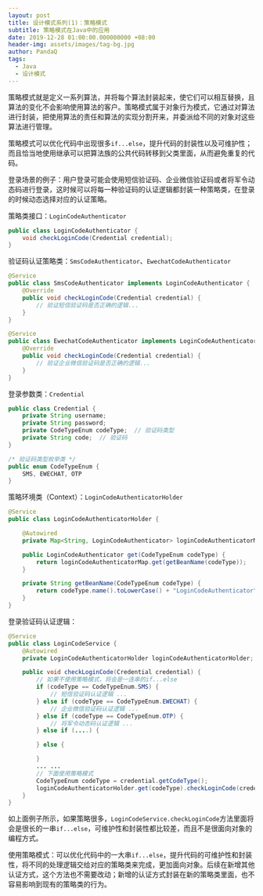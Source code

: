 ```yaml
---
layout: post
title: 设计模式系列(1)：策略模式
subtitle: 策略模式在Java中的应用
date: 2019-12-28 01:00:00.000000000 +08:00
header-img: assets/images/tag-bg.jpg
author: PandaQ
tags:
  - Java
  - 设计模式
---
```


策略模式就是定义一系列算法，并将每个算法封装起来，使它们可以相互替换，且算法的变化不会影响使用算法的客户。策略模式属于对象行为模式，它通过对算法进行封装，把使用算法的责任和算法的实现分割开来，并委派给不同的对象对这些算法进行管理。

策略模式可以优化代码中出现很多`if...else`，提升代码的封装性以及可维护性；而且恰当地使用继承可以把算法族的公共代码转移到父类里面，从而避免重复的代码。

登录场景的例子：用户登录可能会使用短信验证码、企业微信验证码或者将军令动态码进行登录，这时候可以将每一种验证码的认证逻辑都封装一种策略类，在登录的时候动态选择对应的认证策略。

策略类接口：`LoginCodeAuthenticator` <br />
```java
public class LoginCodeAuthenticator {
    void checkLoginCode(Credential credential);
}
```

验证码认证策略类：`SmsCodeAuthenticator`、`EwechatCodeAuthenticator` <br />
```java
@Service
public class SmsCodeAuthenticator implements LoginCodeAuthenticator {
    @Override
    public void checkLoginCode(Credential credential) {
        // 验证短信验证码是否正确的逻辑...
    }
}

@Service
public class EwechatCodeAuthenticator implements LoginCodeAuthenticator {
    @Override
    public void checkLoginCode(Credential credential) {
        // 验证企业微信验证码是否正确的逻辑...
    }
}
```

登录参数类：`Credential` <br />
```java
public class Credential {
    private String username;
    private String password;
    private CodeTypeEnum codeType;  // 验证码类型
    private String code;  // 验证码
}

/* 验证码类型枚举类 */
public enum CodeTypeEnum {
    SMS, EWECHAT, OTP
}
```

策略环境类（Context）：`LoginCodeAuthenticatorHolder` <br />
```java
@Service
public class LoginCodeAuthenticatorHolder {

    @Autowired
    private Map<String, LoginCodeAuthenticator> loginCodeAuthenticatorMap; // 存放所有的策略类

    public LoginCodeAuthenticator get(CodeTypeEnum codeType) {
        return loginCodeAuthenticatorMap.get(getBeanName(codeType));
    }

    private String getBeanName(CodeTypeEnum codeType) {
        return codeType.name().toLowerCase() + "LoginCodeAuthenticator";
    }
}
```

登录验证码认证逻辑：<br />
```java
@Service
public class LoginCodeService {
    @Autowired
    private LoginCodeAuthenticatorHolder loginCodeAuthenticatorHolder;

    public void checkLoginCode(Credential credential) {
        // 如果不使用策略模式，将会是一连串的if...else
        if (codeType == CodeTypeEnum.SMS) {
            // 短信验证码认证逻辑 ...
        } else if (codeType == CodeTypeEnum.EWECHAT) {
            // 企业微信验证码认证逻辑 ...
        } else if (codeType == CodeTypeEnum.OTP) {
            // 将军令动态码认证逻辑 ...
        } else if (....) {

        } else {

        }
        ... ...
        // 下面使用策略模式
        CodeTypeEnum codeType = credential.getCodeType();
        loginCodeAuthenticatorHolder.get(codeType).checkLoginCode(credential);
    }
}
```

如上面例子所示，如果策略很多，`LoginCodeService.checkLoginCode`方法里面将会是很长的一串`if...else`，可维护性和封装性都比较差，而且不是很面向对象的编程方式。

使用策略模式：可以优化代码中的一大串`if...else`，提升代码的可维护性和封装性，将不同的处理逻辑交给对应的策略类来完成，更加面向对象。后续在新增其他认证方式，这个方法也不需要改动；新增的认证方式封装在新的策略类里面，也不容易影响到现有的策略类的行为。




